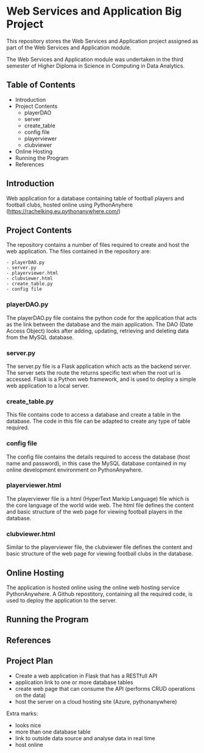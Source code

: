 # **Web Services and Application Big Project**

This repository stores the Web Services and Application project assigned as part of the Web Services and Application module.

The Web Services and Application module was undertaken in the third semester of Higher Diploma in Science in Computing in Data Analytics.

## **Table of Contents**

- Introduction
- Project Contents
    - playerDAO
    - server
    - create_table
    - config file
    - playerviewer
    - clubviewer
- Online Hosting
- Running the Program
- References

## **Introduction**
Web application for a database containing table of football players and football clubs, hosted online using PythonAnyhere (https://rachelking.eu.pythonanywhere.com/)

## **Project Contents**
The repository contains a number of files required to create and host the web application. The files contained in the repository are:

    - playerDAO.py
    - server.py
    - playerviewer.html
    - clubviewer.html
    - create_table.py
    - config file

### **playerDAO.py**
The playerDAO.py file contains the python code for the application that acts as the link between the database and the main application. The DAO (Date Access Object) looks after adding, updating, retrieving and deleting data from the MySQL database.

### **server.py**
The server.py file is a Flask application which acts as the backend server. The server sets the route the returns specific text when the root url is accessed. Flask is a Python web framework, and is used to deploy a simple web application to a local server.

### **create_table.py**
This file contains code to access a database and create a table in the database. The code in this file can be adapted to create any type of table required.

### **config file**
The config file contains the details required to access the database (host name and password), in this case the MySQL database contained in my online development environment on PythonAnywhere.

### **playerviewer.html**
The playerviewer file is a html (HyperText Markip Language) file which is the core language of the world wide web. The html file defines the content and basic structure of the web page for viewing football players in the database.

### **clubviewer.html**
Similar to the playerviewer file, the clubviewer file defines the content and basic structure of the web page for viewing football clubs in the database.


## Online Hosting
The application is hosted online using the online web hosting service PythonAnywhere. A Github repostitory, containing all the required code, is used to deploy the application to the server.

## **Running the Program**


## **References**



## Project Plan

- Create a web application in Flask that has a RESTfull API
- application link to one or more database tables
- create web page that can consume the API (performs CRUD operations on the data)
- host the server on a cloud hosting site (Azure, pythonanywhere)

Extra marks:
- looks nice
- more than one database table
- link to outside data source and analyse data in real time
- host online 
